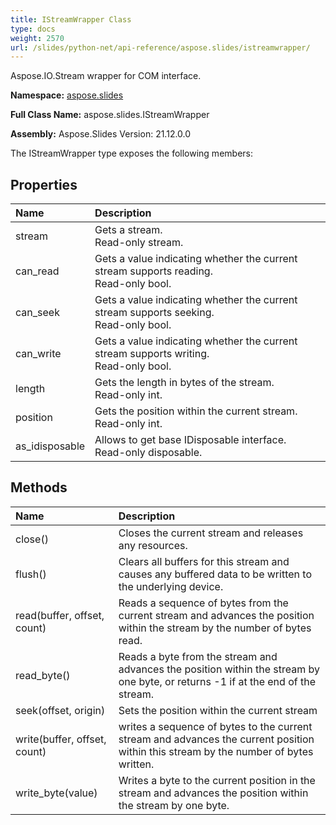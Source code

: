 ```yaml
---
title: IStreamWrapper Class
type: docs
weight: 2570
url: /slides/python-net/api-reference/aspose.slides/istreamwrapper/
---
```


Aspose.IO.Stream wrapper for COM interface.

**Namespace:** [aspose.slides](/slides/python-net/api-reference/aspose.slides/)

**Full Class Name:** aspose.slides.IStreamWrapper

**Assembly:**  Aspose.Slides Version: 21.12.0.0

The IStreamWrapper type exposes the following members:
## **Properties**
|**Name**|**Description**|
| :- | :- |
|stream|Gets a stream.<br/>            Read-only stream.|
|can_read|Gets a value indicating whether the current stream supports reading.<br/>            Read-only bool.|
|can_seek|Gets a value indicating whether the current stream supports seeking.<br/>            Read-only bool.|
|can_write|Gets a value indicating whether the current stream supports writing.<br/>            Read-only bool.|
|length|Gets the length in bytes of the stream.<br/>            Read-only int.|
|position|Gets the position within the current stream.<br/>            Read-only int.|
|as_idisposable|Allows to get base IDisposable interface.<br/>            Read-only disposable.|
## **Methods**
|**Name**|**Description**|
| :- | :- |
|close()|Closes the current stream and releases any resources.|
|flush()|Clears all buffers for this stream and causes any buffered data to be written to the underlying device.|
|read(buffer, offset, count)|Reads a sequence of bytes from the current stream and advances the position within the stream by the number of bytes read.|
|read_byte()|Reads a byte from the stream and advances the position within the stream by one byte, or returns -1 if at the end of the stream.|
|seek(offset, origin)|Sets the position within the current stream|
|write(buffer, offset, count)|writes a sequence of bytes to the current stream and advances the current position within this stream by the number of bytes written.|
|write_byte(value)|Writes a byte to the current position in the stream and advances the position within the stream by one byte.|
